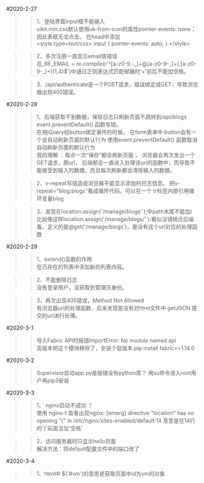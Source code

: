 #2020-2-27
>>1、登陆界面input框不能输入  
uikit.min.css默认使用uk-from-icon的属性pointer-events: none；因此表框无法点击。 
在head中添加  
	&lt;style type=text/css>
	    input {
	        pointer-events: auto;
	    }
	</style&gt;

>>2、多次注册一直显示email值错误  
在_RE_EMAIL = re.compile(r'^[a-z0-9\.\-\_]+@[a-z0-9\-\_]+(\.[a-z0-9\-\_]+){1,4}$')中通过正则表达式匹配邮箱时‘+’前后不能加空格。

>>3、/api/authenticate是一个POST请求，错误绑定成GET，导致浏览器出现405错误。


#2020-2-28
>>1、后端获取不到数据，保存日志只刷新页面不跳转到/api/blogs
event.preventDefault() 函数写错。  
在用jQuery给button绑定事件的时候， 在form表单中 button会有一个会自动刷新页面的默认行为
使用event.preventDefault() 函数取消自动刷新页面的默认行为  
我的理解 ：每点一次“保存”都会刷新页面 ， 浏览器会再次发出一个GET请求，原url，
后端都会一直进入处理该url的函数中，而导致不能接受到输入的数据。而且每次刷新都会清除输入的数据。

>>2、v-repeat写错造成浏览器不能显示添加的日志信息。
把v-repeat="blog:blogs"看成循环代码，可以在一个	tr标签内部引用循环变量blog

>>3、发现在location.assign('/manage/blogs' );中path末尾不能加/ 比如像这样location.assign('/manage/blogs/' );看似没错结合后端看，定义的是@get('/manage/blogs')，是没有这个url对应的处理函数

#2020-2-29 
>>1、extend()函数的作用  
在已存在的列表中添加新的列表内容。

>>2、不能删除日志  
没有登录用户，没获取到管理员身份。

>>3、再次出现405错误，Method Not Allowed  
有浏览器url的处理函数，后来发现是没有对html文件中 getJSON 提交的url进行处理。  

#2020-3-1  
>>导入Fabric API时报错ImportError: No module named api  
>>高版本把这个模块移除了，安装个低版本.pip install fabric==1.14.0  

#2020-3-2  
>>Supervisor启动app.py是报错没有python库？
>>用su命令进入root用户再pip3安装  

#2020-3-3
>>1、 nginx启动不成功 ？  
>>使用 nginx-t 查看出现nginx: [emerg] directive "location" has no opening "{" in /etc/nginx/sites-enabled/default:14
>>意思是在14行的'{'前面没加'空格'  

>>2、访问服务器时只显示hello页面  
>>解决方法：将default配置文件中的端口改了  

#2020-3-4  
>>1、html中 $('#vm')的意思是获取页面中id为vm的对象  
